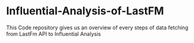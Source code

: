 # Influential-Analysis-of-LastFM
This Code repository gives us an overview of every steps of data fetching from LastFm API to Influential Analysis
